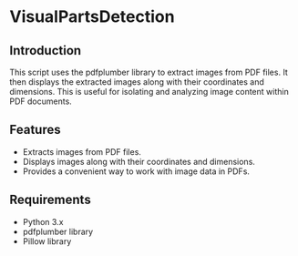 # VisualPartsDetection

## Introduction

This script uses the pdfplumber library to extract images from PDF files. It then displays the extracted images along with their coordinates and dimensions. This is useful for isolating and analyzing image content within PDF documents.

## Features

- Extracts images from PDF files.
- Displays images along with their coordinates and dimensions.
- Provides a convenient way to work with image data in PDFs.

## Requirements

- Python 3.x
- pdfplumber library
- Pillow library
